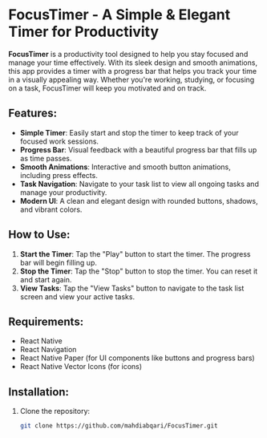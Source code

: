 # FocusTimer - A Simple & Elegant Timer for Productivity

**FocusTimer** is a productivity tool designed to help you stay focused and manage your time effectively. With its sleek design and smooth animations, this app provides a timer with a progress bar that helps you track your time in a visually appealing way. Whether you're working, studying, or focusing on a task, FocusTimer will keep you motivated and on track.

## Features:
- **Simple Timer**: Easily start and stop the timer to keep track of your focused work sessions.
- **Progress Bar**: Visual feedback with a beautiful progress bar that fills up as time passes.
- **Smooth Animations**: Interactive and smooth button animations, including press effects.
- **Task Navigation**: Navigate to your task list to view all ongoing tasks and manage your productivity.
- **Modern UI**: A clean and elegant design with rounded buttons, shadows, and vibrant colors.

## How to Use:
1. **Start the Timer**: Tap the "Play" button to start the timer. The progress bar will begin filling up.
2. **Stop the Timer**: Tap the "Stop" button to stop the timer. You can reset it and start again.
3. **View Tasks**: Tap the "View Tasks" button to navigate to the task list screen and view your active tasks.

## Requirements:
- React Native
- React Navigation
- React Native Paper (for UI components like buttons and progress bars)
- React Native Vector Icons (for icons)

## Installation:

1. Clone the repository:
   ```bash
   git clone https://github.com/mahdiabqari/FocusTimer.git
